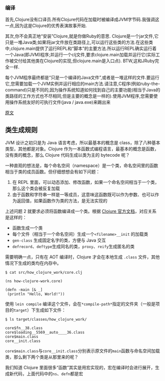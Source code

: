 ### 编译

首先,Clojure没有口译员.所有Clojure代码在加载时被编译成JVM字节码.我强调这一点,因为这是Clojure的优秀表演故事开始.



其次,你不会真正地“安装”Clojure,就是你做Ruby的意思. Clojure是一个jar文件,它只是一堆Java类;如果将jar文件放在类路径上,可以运行这些类的方法.在这些类中,clojure.main提供了运行REPL和“脚本”的主要方法.所以运行REPL确实运行着一个Java(即JVM)程序;并运行一个clj文件,要求clojure.main加载并运行它(实际工作被交付给其他类在Clojure的实现,但clojure.main是入口点). BTW,这和JRuby完全一样.

每个JVM程序最终都是“只是一个编译的Java文件”,或者是一堆这样的文件.要运行它,您需要加载一个JVM实例并运行相应的main方法.请注意,C程序(例如ruby-the-command)只是不同的,因为操作系统知道如何找到自己的主要功能(相当于Java的类路径的工作方式也不尽相同,但是主要的概念是一样的).使用JVM程序,您需要使用操作系统友好的可执行文件(java / java.exe)来踢出来

[原文](https://liujiacai.net/blog/2017/02/09/clojure-compiler-analyze-2/)

## 类生成规则

JVM 设计之初只是为 Java 语言考虑，所以最基本的概念是 class，除了八种基本类型，其他都是对象。Clojure 作为一本函数式编程语言，最基本的概念是函数，没有类的概念，那么 Clojure 代码生成以类为主的 bytecode 呢？

一种直观的想法是，每个命名空间（namespace）是一个类，命名空间里的函数相当于类的成员函数。但仔细想想会有如下问题：

1. 在 REPL 里面，可以动态添加、修改函数，如果一个命名空间相当于一个类，那么这个类会被反复加载
2. 由于函数和字符串一样是一等成员，这意味这函数既可以作为参数、也可以作为返回值，如果函数作为类的方法，是无法实现的

上述问题 2 就要求必须将函数编译成一个类。根据 [Clojure 官方文档](https://clojure.org/reference/compilation)，对应关系是这样的：

- 函数生成一个类
- 每个文件（相当于一个命名空间）生成一个`<filename>__init` 的加载类
- `gen-class` 生成固定名字的类，方便与 Java 交互
- `defrecord`、`deftype`生成同名的类，`proxy`、`reify`生成匿名的类

需要明确一点，只有在 AOT 编译时，Clojure 才会在本地生成 `.class` 文件，其他情况下生成的类均在内存中。

```
$ cat src/how_clojure_work/core.clj

(ns how-clojure-work.core)

(defn -main [& _]
 (println "Hello, World!"))
```



使用 `lein compile` 编译这个文件，会在`*compile-path*`指定的文件夹（一般是项目的`target`）下生成如下文件：

```
$ ls target/classes/how_clojure_work/

core$fn__38.class
core$loading__5569__auto____36.class
core$main.class
core__init.class
```

`core$main.class`与`core__init.class`分别表示原文件的`main`函数与命名空间加载类，那么剩下两个类是从那里来的呢？

我们知道 Clojure 里面很多“函数”其实是用宏实现的，宏在编译时会进行展开，生成新代码，上面代码中的`ns`、`defn`都是宏